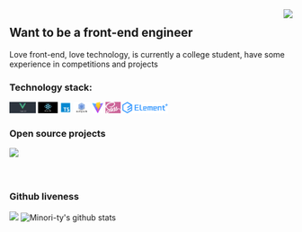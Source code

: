 <img align="right" src="https://count.getloli.com/get/@:Tristylrla?theme=rule34">

## Want to be a front-end engineer

Love front-end, love technology, is currently a college student, have some experience in competitions and projects

### **Technology stack:**

<a href="https://v3.cn.vuejs.org"><code><img height="20" src="./logo/vue.jpg"></code></a>
<a href="https://reactjs.org/"><code><img height="20" src="./logo/react.png"></code></a>
<a href="https://www.tslang.cn/index.html"><code><img height="20" src="./logo/typescript.png"></code></a>
<a href="https://webpack.js.org/"><code><img height="20" src="./logo/webpack.jpg"></code></a>
<a href="https://cn.vitejs.dev"><code><img height="20" src="./logo/vite.png"></code></a>
<a href="https://sass-lang.com"><code><img height="20" src="./logo/sass.png"></code></a>
<a href="https://element-plus.org/zh-CN/"><code><img height="20" src="./logo/element plus.png"></code></a>

### Open source projects

[![](https://github-readme-stats.vercel.app/api/pin/?username=Tristylral&repo:Tristylral/Tristylral )](https://github.com/Tristylral/westlake.git)
<br><br><br>

### Github liveness

[![](https://activity-graph.herokuapp.com/graph?username=Tristylral&theme=dracula)](https://github.com/ashutosh00710/github-readme-activity-graph)
![Minori-ty's github stats](https://github-readme-stats.vercel.app/api?username=Tristylral&show_icons=true&theme=vue)
